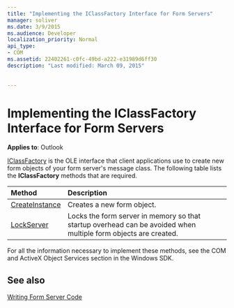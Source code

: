 ```yaml
---
title: "Implementing the IClassFactory Interface for Form Servers"
manager: soliver
ms.date: 3/9/2015
ms.audience: Developer
localization_priority: Normal
api_type:
- COM
ms.assetid: 22402261-c0fc-49bd-a222-e31989d6ff30
description: "Last modified: March 09, 2015"
 
 
---
```


# Implementing the IClassFactory Interface for Form Servers

  
  
**Applies to**: Outlook 
  
[IClassFactory](http://msdn.microsoft.com/en-us/library/ms694364%28VS.85%29.aspx) is the OLE interface that client applications use to create new form objects of your form server's message class. The following table lists the **IClassFactory** methods that are required. 
  
|**Method**|**Description**|
|:-----|:-----|
|[CreateInstance](http://msdn.microsoft.com/en-us/library/ms682215%28v=VS.85%29.aspx) <br/> |Creates a new form object.  <br/> |
|[LockServer](http://msdn.microsoft.com/en-us/library/ms682332%28v=VS.85%29.aspx) <br/> |Locks the form server in memory so that startup overhead can be avoided when multiple form objects are created.  <br/> |
   
For all the information necessary to implement these methods, see the COM and ActiveX Object Services section in the Windows SDK.
  
## See also



[Writing Form Server Code](writing-form-server-code.md)

